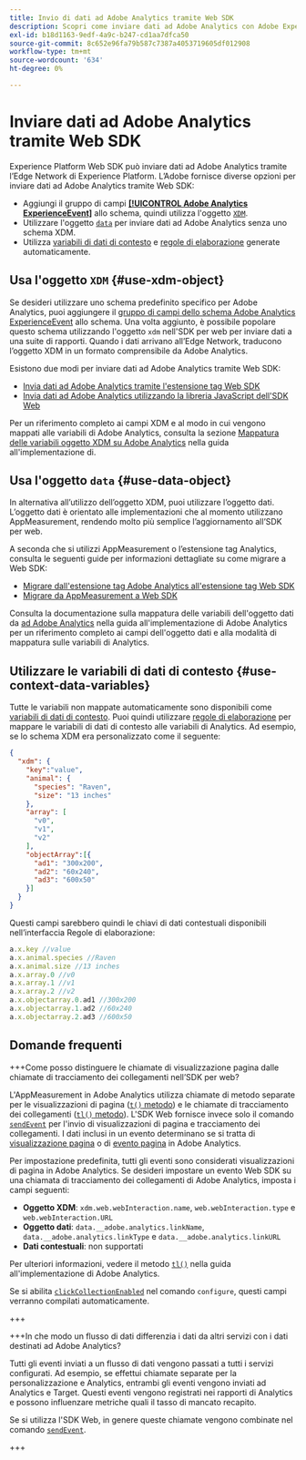 ```yaml
---
title: Invio di dati ad Adobe Analytics tramite Web SDK
description: Scopri come inviare dati ad Adobe Analytics con Adobe Experience Platform Web SDK.
exl-id: b18d1163-9edf-4a9c-b247-cd1aa7dfca50
source-git-commit: 8c652e96fa79b587c7387a4053719605df012908
workflow-type: tm+mt
source-wordcount: '634'
ht-degree: 0%

---
```



# Inviare dati ad Adobe Analytics tramite Web SDK

Experience Platform Web SDK può inviare dati ad Adobe Analytics tramite l’Edge Network di Experience Platform. L’Adobe fornisce diverse opzioni per inviare dati ad Adobe Analytics tramite Web SDK:

* Aggiungi il gruppo di campi [**[!UICONTROL Adobe Analytics ExperienceEvent]**](../../xdm/field-groups/event/analytics-full-extension.md) allo schema, quindi utilizza l&#39;oggetto [`XDM`](../commands/sendevent/xdm.md).
* Utilizzare l&#39;oggetto [`data`](../commands/sendevent/data.md) per inviare dati ad Adobe Analytics senza uno schema XDM.
* Utilizza [variabili di dati di contesto](https://experienceleague.adobe.com/en/docs/analytics/implementation/vars/page-vars/contextdata) e [regole di elaborazione](https://experienceleague.adobe.com/en/docs/analytics/admin/admin-tools/manage-report-suites/edit-report-suite/report-suite-general/c-processing-rules/c-processing-rules-configuration/processing-rules-about) generate automaticamente.

## Usa l&#39;oggetto `XDM` {#use-xdm-object}

Se desideri utilizzare uno schema predefinito specifico per Adobe Analytics, puoi aggiungere il [gruppo di campi dello schema Adobe Analytics ExperienceEvent](../../xdm/field-groups/event/analytics-full-extension.md) allo schema. Una volta aggiunto, è possibile popolare questo schema utilizzando l&#39;oggetto `xdm` nell&#39;SDK per web per inviare dati a una suite di rapporti. Quando i dati arrivano all’Edge Network, traducono l’oggetto XDM in un formato comprensibile da Adobe Analytics.

Esistono due modi per inviare dati ad Adobe Analytics tramite Web SDK:

* [Invia dati ad Adobe Analytics tramite l&#39;estensione tag Web SDK](https://experienceleague.adobe.com/en/docs/analytics/implementation/aep-edge/web-sdk/web-sdk-tag-extension)
* [Invia dati ad Adobe Analytics utilizzando la libreria JavaScript dell&#39;SDK Web](https://experienceleague.adobe.com/en/docs/analytics/implementation/aep-edge/web-sdk/web-sdk-javascript-library)

Per un riferimento completo ai campi XDM e al modo in cui vengono mappati alle variabili di Adobe Analytics, consulta la sezione [Mappatura delle variabili oggetto XDM su Adobe Analytics](https://experienceleague.adobe.com/en/docs/analytics/implementation/aep-edge/xdm-var-mapping) nella guida all&#39;implementazione di.

## Usa l&#39;oggetto `data` {#use-data-object}

In alternativa all’utilizzo dell’oggetto XDM, puoi utilizzare l’oggetto dati. L’oggetto dati è orientato alle implementazioni che al momento utilizzano AppMeasurement, rendendo molto più semplice l’aggiornamento all’SDK per web.

A seconda che si utilizzi AppMeasurement o l’estensione tag Analytics, consulta le seguenti guide per informazioni dettagliate su come migrare a Web SDK:

* [Migrare dall&#39;estensione tag Adobe Analytics all&#39;estensione tag Web SDK](https://experienceleague.adobe.com/en/docs/analytics/implementation/aep-edge/web-sdk/analytics-extension-to-web-sdk)
* [Migrare da AppMeasurement a Web SDK](https://experienceleague.adobe.com/en/docs/analytics/implementation/aep-edge/web-sdk/appmeasurement-to-web-sdk)

Consulta la documentazione sulla mappatura delle variabili dell&#39;oggetto dati da [ad Adobe Analytics](https://experienceleague.adobe.com/en/docs/analytics/implementation/aep-edge/data-var-mapping) nella guida all&#39;implementazione di Adobe Analytics per un riferimento completo ai campi dell&#39;oggetto dati e alla modalità di mappatura sulle variabili di Analytics.

## Utilizzare le variabili di dati di contesto {#use-context-data-variables}

Tutte le variabili non mappate automaticamente sono disponibili come [variabili di dati di contesto](https://experienceleague.adobe.com/en/docs/analytics/implementation/vars/page-vars/contextdata). Puoi quindi utilizzare [regole di elaborazione](https://experienceleague.adobe.com/en/docs/analytics/admin/admin-tools/manage-report-suites/edit-report-suite/report-suite-general/c-processing-rules/c-processing-rules-configuration/processing-rules-about) per mappare le variabili di dati di contesto alle variabili di Analytics. Ad esempio, se lo schema XDM era personalizzato come il seguente:

```json
{
  "xdm": {
    "key":"value",
    "animal": {
      "species": "Raven",
      "size": "13 inches"
    },
    "array": [
      "v0",
      "v1",
      "v2"
    ],
    "objectArray":[{
      "ad1": "300x200",
      "ad2": "60x240",
      "ad3": "600x50"
    }]
  }
}
```

Questi campi sarebbero quindi le chiavi di dati contestuali disponibili nell’interfaccia Regole di elaborazione:

```javascript
a.x.key //value
a.x.animal.species //Raven
a.x.animal.size //13 inches
a.x.array.0 //v0
a.x.array.1 //v1
a.x.array.2 //v2
a.x.objectarray.0.ad1 //300x200
a.x.objectarray.1.ad2 //60x240
a.x.objectarray.2.ad3 //600x50
```

## Domande frequenti

+++Come posso distinguere le chiamate di visualizzazione pagina dalle chiamate di tracciamento dei collegamenti nell’SDK per web?

L&#39;AppMeasurement in Adobe Analytics utilizza chiamate di metodo separate per le visualizzazioni di pagina ([`t()` metodo](https://experienceleague.adobe.com/en/docs/analytics/implementation/vars/functions/t-method)) e le chiamate di tracciamento dei collegamenti ([`tl()` metodo](https://experienceleague.adobe.com/en/docs/analytics/implementation/vars/functions/tl-method)). L&#39;SDK Web fornisce invece solo il comando [`sendEvent`](../commands/sendevent/overview.md) per l&#39;invio di visualizzazioni di pagina e tracciamento dei collegamenti. I dati inclusi in un evento determinano se si tratta di [visualizzazione pagina](https://experienceleague.adobe.com/en/docs/analytics/components/metrics/page-views) o di [evento pagina](https://experienceleague.adobe.com/en/docs/analytics/components/metrics/page-events) in Adobe Analytics.

Per impostazione predefinita, tutti gli eventi sono considerati visualizzazioni di pagina in Adobe Analytics. Se desideri impostare un evento Web SDK su una chiamata di tracciamento dei collegamenti di Adobe Analytics, imposta i campi seguenti:

* **Oggetto XDM**: `xdm.web.webInteraction.name`, `web.webInteraction.type` e `web.webInteraction.URL`
* **Oggetto dati**: `data.__adobe.analytics.linkName`, `data.__adobe.analytics.linkType` e `data.__adobe.analytics.linkURL`
* **Dati contestuali**: non supportati

Per ulteriori informazioni, vedere il metodo [`tl()`](https://experienceleague.adobe.com/en/docs/analytics/implementation/vars/functions/tl-method) nella guida all&#39;implementazione di Adobe Analytics.

Se si abilita [`clickCollectionEnabled`](../commands/configure/clickcollectionenabled.md) nel comando `configure`, questi campi verranno compilati automaticamente.

+++

+++In che modo un flusso di dati differenzia i dati da altri servizi con i dati destinati ad Adobe Analytics?

Tutti gli eventi inviati a un flusso di dati vengono passati a tutti i servizi configurati. Ad esempio, se effettui chiamate separate per la personalizzazione e Analytics, entrambi gli eventi vengono inviati ad Analytics e Target. Questi eventi vengono registrati nei rapporti di Analytics e possono influenzare metriche quali il tasso di mancato recapito.

Se si utilizza l&#39;SDK Web, in genere queste chiamate vengono combinate nel comando [`sendEvent`](../commands/sendevent/overview.md).

+++
